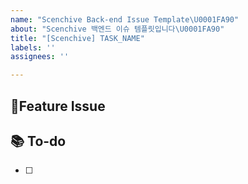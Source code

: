 ```yaml
---
name: "Scenchive Back-end Issue Template\U0001FA90"
about: "Scenchive 백엔드 이슈 템플릿입니다\U0001FA90"
title: "[Scenchive] TASK_NAME"
labels: ''
assignees: ''

---
```


## 📌Feature Issue

## 📚 To-do
- [ ]
